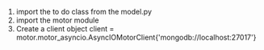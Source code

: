 1. import the to do class from the model.py
2. import the motor module
3. Create a client object 
	client = motor.motor_asyncio.AsyncIOMotorClient{'mongodb://localhost:27017'}
	